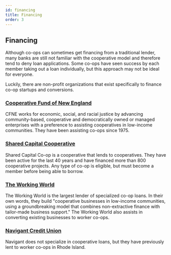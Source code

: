 ```yaml
---
id: financing
title: Financing
order: 3
---
```

## Financing

Although co-ops can sometimes get financing from a traditional lender, many banks are still not familiar with the cooperative model and therefore tend to deny loan applications. Some co-ops have seen success by each member taking out a loan individually, but this approach may not be ideal for everyone.

Luckily, there are non-profit organizations that exist specifically to finance co-op startups and conversions.

### [Cooperative Fund of New England](https://www.cooperativefund.org/)
CFNE works for economic, social, and racial justice by advancing community-based, cooperative and democratically owned or managed enterprises with a preference to assisting cooperatives in low-income communities. They have been assisting co-ops since 1975.

### [Shared Capital Cooperative](https://sharedcapital.coop/)
Shared Capital Co-op is a cooperative that lends to cooperatives. They have been active for the last 40 years and have financed more than 800 cooperative projects. Any type of co-op is eligible, but must become a member before being able to borrow.

### [The Working World](https://www.theworkingworld.org/us/)
The Working World is the largest lender of specialized co-op loans. In their own words, they build "cooperative businesses in low-income communities, using a groundbreaking model that combines non-extractive finance with tailor-made business support." The Working World also assists in converting existing businesses to worker co-ops.

### [Navigant Credit Union](https://navigantcu.org)
Navigant does not specialize in cooperative loans, but they have previously lent to worker co-ops in Rhode Island.